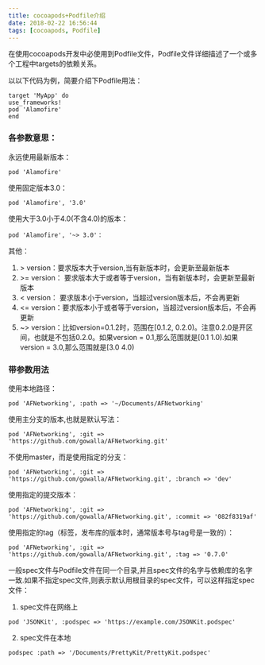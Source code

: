 ```yaml
---
title: cocoapods+Podfile介绍
date: 2018-02-22 16:56:44
tags: [cocoapods, Podfile]
---
```

在使用cocoapods开发中必使用到Podfile文件，Podfile文件详细描述了一个或多个工程中targets的依赖关系。

<!-- more -->

以以下代码为例，简要介绍下Podfile用法：
```
target 'MyApp' do
use_frameworks!
pod 'Alamofire'
end
```
### 各参数意思：
永远使用最新版本：
```
pod 'Alamofire'
```
使用固定版本3.0：
```
pod 'Alamofire', '3.0'
```
使用大于3.0小于4.0(不含4.0)的版本：
```
pod 'Alamofire', '~> 3.0'：
```
其他：
1. \> version：要求版本大于version,当有新版本时，会更新至最新版本
2. \>= version： 要求版本大于或者等于version，当有新版本时，会更新至最新版本
3. < version： 要求版本小于version，当超过version版本后，不会再更新
4. <= version：要求版本小于或者等于version，当超过version版本后，不会再更新
5. ~> version：比如version=0.1.2时，范围在[0.1.2, 0.2.0)。注意0.2.0是开区间，也就是不包括0.2.0。如果version = 0.1,那么范围就是[0.1 1.0).如果version = 3.0,那么范围就是[3.0 4.0)

### 带参数用法
使用本地路径：
```
pod 'AFNetworking', :path => '~/Documents/AFNetworking'
```
使用主分支的版本,也就是默认写法：
```
pod 'AFNetworking', :git => 'https://github.com/gowalla/AFNetworking.git'
```
不使用master，而是使用指定的分支：
```
pod 'AFNetworking', :git => 'https://github.com/gowalla/AFNetworking.git', :branch => 'dev'
```
使用指定的提交版本：
```
pod 'AFNetworking', :git => 'https://github.com/gowalla/AFNetworking.git', :commit => '082f8319af'
```
使用指定的tag（标签，发布库的版本时，通常版本号与tag号是一致的）：
```
pod 'AFNetworking', :git => 'https://github.com/gowalla/AFNetworking.git', :tag => '0.7.0'
```
一般spec文件与Podfile文件在同一个目录,并且spec文件的名字与依赖库的名字一致.如果不指定spec文件,则表示默认用根目录的spec文件，可以这样指定spec文件：
1. spec文件在网络上
```
pod 'JSONKit', :podspec => 'https://example.com/JSONKit.podspec'
```
2. spec文件在本地
```
podspec :path => '/Documents/PrettyKit/PrettyKit.podspec'
```















